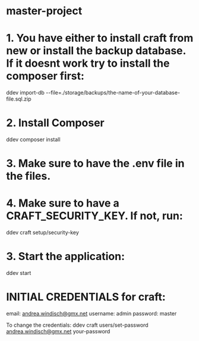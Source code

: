 # master-project

# 1. You have either to install craft from new or install the backup database. If it doesnt work try to install the composer first:

ddev import-db --file=./storage/backups/the-name-of-your-database-file.sql.zip

# 2. Install Composer

ddev composer install

# 3. Make sure to have the .env file in the files.

# 4. Make sure to have a CRAFT_SECURITY_KEY. If not, run:

ddev craft setup/security-key

# 3. Start the application:

ddev start

# INITIAL CREDENTIALS for craft:

email: andrea.windisch@gmx.net
username: admin
password: master

To change the credentials:
ddev craft users/set-password andrea.windisch@gmx.net your-password

